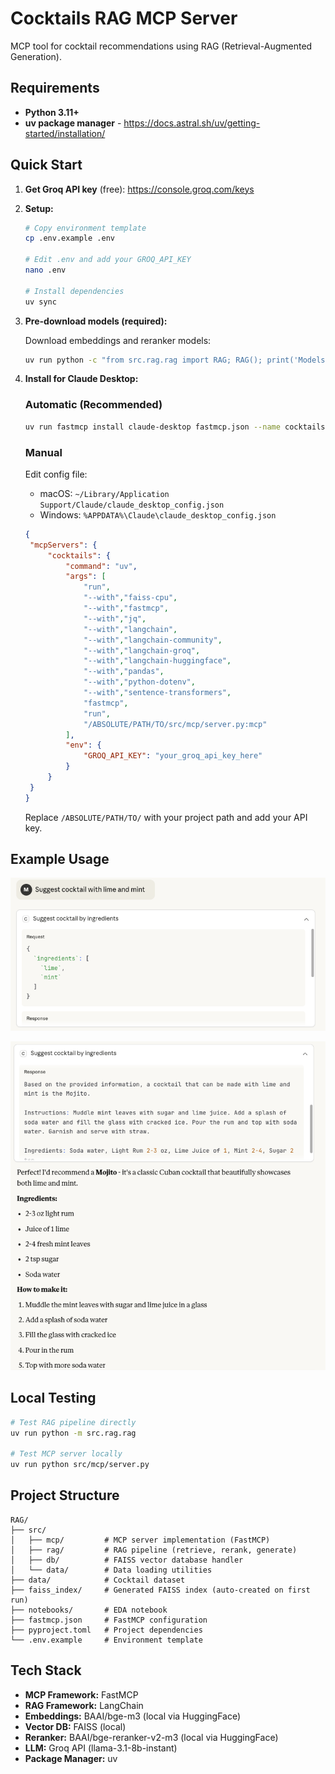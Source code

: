 # Cocktails RAG MCP Server

MCP tool for cocktail recommendations using RAG (Retrieval-Augmented Generation).

## Requirements

- **Python 3.11+**
- **uv package manager** - https://docs.astral.sh/uv/getting-started/installation/


## Quick Start

1. **Get Groq API key** (free): https://console.groq.com/keys

2. **Setup:**

   ```bash
   # Copy environment template
   cp .env.example .env

   # Edit .env and add your GROQ_API_KEY
   nano .env

   # Install dependencies
   uv sync
   ```

3. **Pre-download models (required):**

   Download embeddings and reranker models:

   ```bash
   uv run python -c "from src.rag.rag import RAG; RAG(); print('Models downloaed!')"
   ```

4. **Install for Claude Desktop:**

   ### Automatic (Recommended)

   ```bash
   uv run fastmcp install claude-desktop fastmcp.json --name cocktails --env-file .env
   ```

   ### Manual

   Edit config file:

   - macOS: `~/Library/Application Support/Claude/claude_desktop_config.json`
   - Windows: `%APPDATA%\Claude\claude_desktop_config.json`

   ```json
   {
   	"mcpServers": {
   		"cocktails": {
   			"command": "uv",
   			"args": [
   				"run",
   				"--with","faiss-cpu",
   				"--with","fastmcp",
   				"--with","jq",
   				"--with","langchain",
   				"--with","langchain-community",
   				"--with","langchain-groq",
   				"--with","langchain-huggingface",
   				"--with","pandas",
   				"--with","python-dotenv",
   				"--with","sentence-transformers",
   				"fastmcp",
   				"run",
   				"/ABSOLUTE/PATH/TO/src/mcp/server.py:mcp"
   			],
   			"env": {
   				"GROQ_API_KEY": "your_groq_api_key_here"
   			}
   		}
   	}
   }
   ```

   Replace `/ABSOLUTE/PATH/TO/` with your project path and add your API key.

## Example Usage

<p align="center">
  <img src="assets/claude_example_1.png" width="600">
</p>

<p align="center">
  <img src="assets/claude_example_2.png" width="600">
</p>

## Local Testing

```bash
# Test RAG pipeline directly
uv run python -m src.rag.rag

# Test MCP server locally
uv run python src/mcp/server.py
```

## Project Structure

```
RAG/
├── src/
│   ├── mcp/         # MCP server implementation (FastMCP)
│   ├── rag/         # RAG pipeline (retrieve, rerank, generate)
│   ├── db/          # FAISS vector database handler
│   └── data/        # Data loading utilities
├── data/            # Cocktail dataset
├── faiss_index/     # Generated FAISS index (auto-created on first run)
├── notebooks/       # EDA notebook
├── fastmcp.json     # FastMCP configuration
├── pyproject.toml   # Project dependencies
└── .env.example     # Environment template
```

## Tech Stack

- **MCP Framework:** FastMCP
- **RAG Framework:** LangChain
- **Embeddings:** BAAI/bge-m3 (local via HuggingFace)
- **Vector DB:** FAISS (local)
- **Reranker:** BAAI/bge-reranker-v2-m3 (local via HuggingFace)
- **LLM:** Groq API (llama-3.1-8b-instant)
- **Package Manager:** uv
